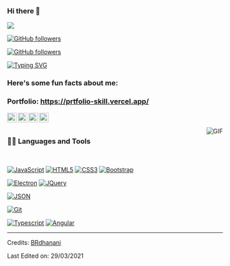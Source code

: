 

### Hi there 👋

<img src="https://profile-counter.glitch.me/Ahmad-shaikh575/count.svg">

[![GitHub followers](https://img.shields.io/github/followers/Ahmad-shaikh575.svg?style=social&label=Followers)](https://github.com/Ahmad-shaikh575?tab=followers)

[![GitHub followers](https://img.shields.io/github/followers/Ahmad-shaikh575.svg?style=social&label=Followers)](https://github.com/Ahmad-shaikh575?tab=followers)

[![Typing SVG](https://readme-typing-svg.herokuapp.com?font=Architects+Daughter&color=7AF79A&size=30&lines=Hey!+It's+Ahmad!;I'm+a+Flutter+Developer...;I'm+also+Machine+Learning+Engineer;And+I'm+a+proud+Pakistani+🇵🇰)](https://git.io/typing-svg)

<h3> Here's some fun facts about me: </h3>

### Portfolio: https://prtfolio-skill.vercel.app/

<a href="https://twitter.com/dhanani_brijesh">
  <img align="left" alt="Brijesh Dhanani | Twitter" width="22px" src="https://cdn.jsdelivr.net/npm/simple-icons@v3/icons/twitter.svg" />
</a>
<a href="https://www.linkedin.com/in/ahmed-sameh-lotfi-b82b78201/">
  <img align="left" alt="Brijesh Dhanani" width="22px" src="https://cdn.jsdelivr.net/npm/simple-icons@v3/icons/linkedin.svg" />
</a>
<a href="https://www.facebook.com/ahmedsamehmessi/">
  <img align="left" alt="Brijesh Dhanani" width="22px" src="https://cdn.jsdelivr.net/npm/simple-icons@v3/icons/facebook.svg" />
</a>

<a href="https://youtu.be/X_zgw9GojSc">
  <img align="left" alt="Brijesh Dhanani" width="22px" src="https://cdn.jsdelivr.net/npm/simple-icons@v3/icons/youtube.svg" />
</a>

<br />
<br />

  <img align="right" alt="GIF" src="https://media.giphy.com/media/836HiJc7pgzy8iNXCn/giphy.gif" />
  
### 👨‍💻 Languages and Tools

<br />

[![JavaScript](https://img.shields.io/badge/-JavaScript-black?style=flat&logo=javascript&link=https://github.com/BRdhanani)](https://github.com/BRdhanani) 
[![HTML5](https://img.shields.io/badge/-HTML5-E34F26?style=flat&logo=html5&logoColor=white&link=https://github.com/BRdhanani)](https://github.com/BRdhanani) 
[![CSS3](https://img.shields.io/badge/-CSS3-1572B6?style=flat&logo=css3&link=https://github.com/BRdhanani)](https://github.com/BRdhanani) 
[![Bootstrap](https://img.shields.io/badge/-Bootstrap-563D7C?style=flat&logo=bootstrap&link=https://github.com/BRdhanani)](https://github.com/BRdhanani) 

[![Electron](https://img.shields.io/badge/-Electron-gray?style=flat&logo=electron&link=https://github.com/BRdhanani)](https://github.com/BRdhanani) 
[![JQuery](https://img.shields.io/badge/-JQuery-blue?style=flat&logo=jquery&link=https://github.com/BRdhanani)](https://github.com/BRdhanani) 

[![JSON](https://img.shields.io/badge/-json-02569B?style=flat&logo=json&link=https://github.com/BRdhanani)](https://github.com/BRdhanani)

[![Git](https://img.shields.io/badge/-Git-black?style=flat&logo=git&link=https://github.com/BRdhanani)](https://github.com/BRdhanani) 

[![Typescript](https://img.shields.io/badge/-TypeScript-white?style=flat&logo=typescript&link=https://github.com/BRdhanani)](https://github.com/BRdhanani)
[![Angular](https://img.shields.io/badge/-Angular-red?style=flat&logo=angular&link=https://github.com/BRdhanani)](https://github.com/BRdhanani) 



-----

Credits: [BRdhanani](https://github.com/brdhanani)

Last Edited on: 29/03/2021
